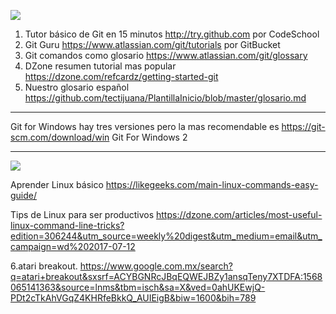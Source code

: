 

![](snake.jpg)
1. Tutor básico de Git en 15 minutos http://try.github.com por CodeSchool
2. Git Guru https://www.atlassian.com/git/tutorials por GitBucket 
3. Git comandos como glosario https://www.atlassian.com/git/glossary
4. DZone resumen tutorial mas popular https://dzone.com/refcardz/getting-started-git
5. Nuestro glosario español https://github.com/tectijuana/PlantillaInicio/blob/master/glosario.md
           
    
----

Git for Windows hay tres versiones pero la mas recomendable es https://git-scm.com/download/win Git For Windows 2

----

![](http://www.linuxandubuntu.com/uploads/2/1/1/5/21152474/basics-linux-commands_orig.jpg) 

Aprender Linux básico 
https://likegeeks.com/main-linux-commands-easy-guide/

Tips de Linux para ser productivos
https://dzone.com/articles/most-useful-linux-command-line-tricks?edition=306244&utm_source=weekly%20digest&utm_medium=email&utm_campaign=wd%202017-07-12

6.atari breakout. https://www.google.com.mx/search?q=atari+breakout&sxsrf=ACYBGNRcJBqEQWEJBZy1ansqTeny7XTDFA:1568065141363&source=lnms&tbm=isch&sa=X&ved=0ahUKEwjQ-PDt2cTkAhVGqZ4KHRfeBkkQ_AUIEigB&biw=1600&bih=789

